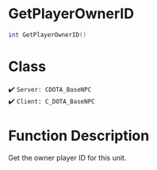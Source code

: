 # GetPlayerOwnerID
```lua
int GetPlayerOwnerID()
```
# Class
✔️ `Server: CDOTA_BaseNPC`  
✔️ `Client: C_DOTA_BaseNPC`  

# Function Description
Get the owner player ID for this unit.
